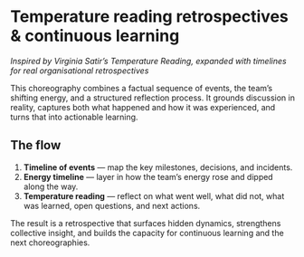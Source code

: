 # Temperature reading retrospectives & continuous learning

*Inspired by Virginia Satir’s Temperature Reading, expanded with timelines for real organisational retrospectives*

This choreography combines a factual sequence of events, the team’s shifting energy, and a structured reflection 
process. It grounds discussion in reality, captures both what happened and how it was experienced, and turns that 
into actionable learning.

## The flow

1. **Timeline of events** — map the key milestones, decisions, and incidents.
2. **Energy timeline** — layer in how the team’s energy rose and dipped along the way.
3. **Temperature reading** — reflect on what went well, what did not, what was learned, open questions, and next actions.

The result is a retrospective that surfaces hidden dynamics, strengthens collective insight, and builds the capacity 
for continuous learning and the next choreographies.
